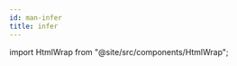 ```yaml
---
id: man-infer
title: infer
---
```


import HtmlWrap from "@site/src/components/HtmlWrap";

<HtmlWrap url="/man/1.1.0/infer.1.html" />
